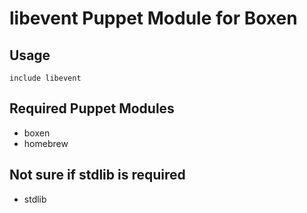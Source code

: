 # libevent Puppet Module for Boxen

## Usage

```puppet
include libevent
```

## Required Puppet Modules

* boxen
* homebrew


## Not sure if stdlib is required
* stdlib
